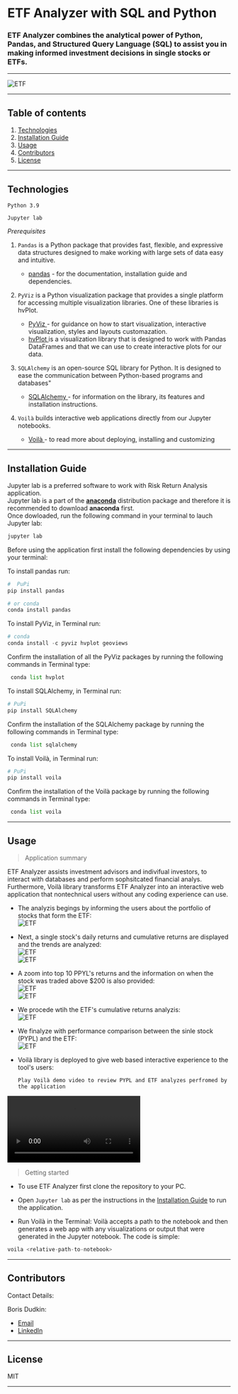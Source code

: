 # ETF Analyzer with SQL and Python

### ETF Analyzer combines the analytical power of Python, Pandas, and Structured Query Language (SQL) to assist you in making informed investment decisions in single stocks or ETFs.

---

![ETF](Images/etf.png)

---

## Table of contents

1. [Technologies](#technologies)
2. [Installation Guide](#installation-guide)
3. [Usage](#usage)
4. [Contributors](#contributors)
5. [License](#license)

---

## Technologies

`Python 3.9`

`Jupyter lab`

_Prerequisites_

1. `Pandas` is a Python package that provides fast, flexible, and expressive data structures designed to make working with large sets of data easy and intuitive.

   - [pandas](https://github.com/pandas-dev/pandas) - for the documentation, installation guide and dependencies.

2. `PyViz` is a Python visualization package that provides a single platform for accessing multiple visualization libraries. One of these libraries is hvPlot. <br/>

   - [PyViz ](https://pyviz.org/) - for guidance on how to start visualization, interactive visualization, styles and layouts customazation.
   - [hvPlot ](https://hvplot.holoviz.org/) is a visualization library that is designed to work with Pandas DataFrames and that we can use to create interactive plots for our data.<br/>

3. `SQLAlchemy` is an open-source SQL library for Python. It is designed to ease the communication between Python-based programs and databases"

   - [SQLAlchemy ](https://www.sqlalchemy.org/) - for information on the library, its features and installation instructions.<br/>

4. `Voilà` builds interactive web applications directly from our Jupyter notebooks.

   - [Voilà ](https://voila.readthedocs.io/en/stable/) - to read more about deploying, installing and customizing<br/>

---

## Installation Guide

Jupyter lab is a preferred software to work with Risk Return Analysis application.<br/> Jupyter lab is a part of the **[anaconda](https://www.anaconda.com/)** distribution package and therefore it is recommended to download **anaconda** first.<br/> Once dowloaded, run the following command in your terminal to lauch Jupyter lab:

```python
jupyter lab
```

Before using the application first install the following dependencies by using your terminal:

To install pandas run:

```python
#  PuPi
pip install pandas
```

```python
# or conda
conda install pandas
```

To install PyViz, in Terminal run:

```python
# conda
conda install -c pyviz hvplot geoviews
```

Confirm the installation of all the PyViz packages by running the following commands in Terminal type:

```python
 conda list hvplot
```

To install SQLAlchemy, in Terminal run:

```python
# PuPi
pip install SQLAlchemy
```

Confirm the installation of the SQLAlchemy package by running the following commands in Terminal type:

```python
 conda list sqlalchemy
```

To install Voilà, in Terminal run:

```python
# PuPi
pip install voila
```

Confirm the installation of the Voilà package by running the following commands in Terminal type:

```python
 conda list voila
```

---

## Usage

> Application summary<br/>

ETF Analyzer assists investment advisors and indivifual investors, to interact with databases and perform sophsitcated financial analys.<br/>
Furthermore, Voilà library transforms ETF Analyzer into an interactive web application that nontechnical users without any coding experience can use.

- The analyzis begings by informing the users about the portfolio of stocks that form the ETF:<br/>
  ![ETF](Images/ETF_table.PNG)<br/>
- Next, a single stock's daily returns and cumulative returns are displayed and the trends are analyzed:<br/>
  ![ETF](Images/PYPL_returns.png)<br/>
  ![ETF](Images/PYPL_C_returns.png)<br/>
- A zoom into top 10 PPYL's returns and the information on when the stock was traded above $200 is also provided:<br/>
  ![ETF](Images/PYPL_highest.PNG)<br/>
  ![ETF](Images/PPYL_200.PNG)<br/>
- We procede wtih the ETF's cumulative returns analyzis:<br/>
  ![ETF](Images/ETF_returns.png)<br/>
- We finalyze with performance comparison between the sinle stock (PYPL) and the ETF:<br/>
  ![ETF](Images/ETF_PPYL.png)<br/>
- Voilà library is deployed to give web based interactive experience to the tool's users:<br/>

  `Play Voilà demo video to review PYPL and ETF analyzes perfromed by the application`<br/>

<video src=ETF_Analyzer.mp4 controls="controls" style="max-width: 730px;"></video>

> Getting started<br/>

- To use ETF Analyzer first clone the repository to your PC.<br/>
- Open `Jupyter lab` as per the instructions in the [Installation Guide](#installation-guide) to run the application.<br/>

- Run Voilà in the Terminal: Voilà accepts a path to the notebook and then generates a web app with any visualizations or output that were generated in the Jupyter notebook. The code is simple:

```python
voila <relative-path-to-notebook>
```

---

## Contributors

Contact Details:

Boris Dudkin:

- [Email](boris.dudkin@gmail.com)
- [LinkedIn](www.linkedin.com/in/Boris-Dudkin)

---

## License

MIT

---
